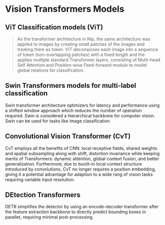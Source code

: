 # Vision Transformers Models
## ViT Classification models (ViT)
> As the transformer architecture in Nlp, the same architecture was appiled to images by creating small patches of the images and treating them as token. ViT decomposes each image into a sequence of token (non-overlapping patches) with a fixed length and the applies multiple standard Transformer layers, consisting of Multi-head Self Attention and Position-wise Feed-forward module to model global relations for classification.
## Swin Transformers models for multi-label classification
Swin transformer architecture optimizers for latency and performance using a shifted window approach which reduces the number of operation required. Swin is considered a hierarchical backbone for computer vision. Swin can be used for tasks like image classification.
## Convolutional Vision Transformer (CvT)
CvT employs all the benefits of CNN: local receptive fields, shared weights and spatial subsampling along with shift, distortion invariance while keeping merits of Transformers: dynamic attention, global  context fusion,  and better generalization. Furthermore, due to buoilt-in local context structure introduced by convolutions, CvT no longer requires a position embedding, giving it a potential advantage for adaption to a wide rang of vision tasks requiring variable input resolution.
## DEtection Transformers
DETR simplifies the detector by using an encode-decoder transformer after the feature extraction backbone to directly predict bounding boxes in parallet, requiring minimal post-processing.
